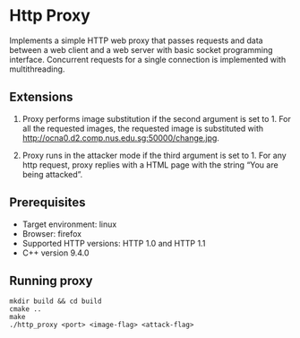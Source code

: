 # Http Proxy

Implements a simple HTTP web proxy that passes requests and data between a web client and a web server with basic socket programming interface.
Concurrent requests for a single connection is implemented with multithreading.

## Extensions

1. Proxy performs image substitution if the second argument is set to 1. For all the requested images, the requested image is substituted with http://ocna0.d2.comp.nus.edu.sg:50000/change.jpg.

2. Proxy runs in the attacker mode if the third argument is set to 1. For any http request, proxy replies with a HTML page with the string “You are being attacked”.

## Prerequisites
- Target environment: linux
- Browser: firefox
- Supported HTTP versions: HTTP 1.0 and HTTP 1.1
- C++ version 9.4.0

## Running proxy
```
mkdir build && cd build
cmake ..
make
./http_proxy <port> <image-flag> <attack-flag>
```
